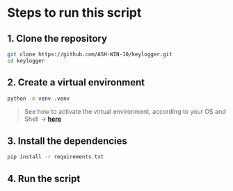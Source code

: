 # Steps to run this script

## 1. Clone the repository

```sh
git clone https://github.com/ASH-WIN-10/keylogger.git
cd keylogger
```

## 2. Create a virtual environment

```sh
python -m venv .venv
```

> See how to activate the virtual environment, according to your OS and Shell -> **[here](https://python.land/virtual-environments/virtualenv#Python_venv_activation)**

## 3. Install the dependencies

```sh
pip install -r requirements.txt
```

## 4. Run the script
